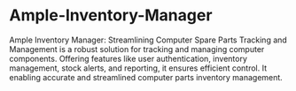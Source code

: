 # Ample-Inventory-Manager
Ample Inventory Manager: Streamlining Computer Spare Parts Tracking and Management is a robust solution for tracking and managing computer components. Offering features like user authentication, inventory management, stock alerts, and reporting, it ensures efficient control. It enabling accurate and streamlined computer parts inventory management.
